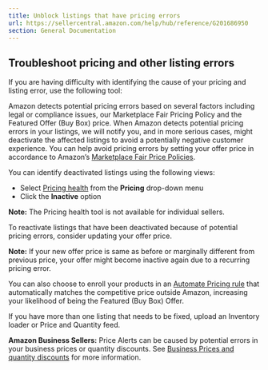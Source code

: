 ```yaml
---
title: Unblock listings that have pricing errors
url: https://sellercentral.amazon.com/help/hub/reference/G201686950
section: General Documentation
---
```


## Troubleshoot pricing and other listing errors

If you are having difficulty with identifying the cause of your pricing and
listing error, use the following tool:

Amazon detects potential pricing errors based on several factors including
legal or compliance issues, our Marketplace Fair Pricing Policy and the
Featured Offer (Buy Box) price. When Amazon detects potential pricing errors
in your listings, we will notify you, and in more serious cases, might
deactivate the affected listings to avoid a potentially negative customer
experience. You can help avoid pricing errors by setting your offer price in
accordance to Amazon’s [Marketplace Fair Price
Policies](/gp/help/G5TUVJKZHUVMN77V?).

You can identify deactivated listings using the following views:

  * Select [Pricing health](/pricing/health/ref=xx_xx_dnav_xx) from the **Pricing** drop-down menu
  * Click the **Inactive** option

**Note:** The Pricing health tool is not available for individual sellers.

To reactivate listings that have been deactivated because of potential pricing
errors, consider updating your offer price.

**Note:** If your new offer price is same as before or marginally different
from previous price, your offer might become inactive again due to a recurring
pricing error.

You can also choose to enroll your products in an [Automate Pricing
rule](/automatepricing/home/ref=xx_mars_dnav_xx) that automatically matches
the competitive price outside Amazon, increasing your likelihood of being the
Featured (Buy Box) Offer.

If you have more than one listing that needs to be fixed, upload an Inventory
loader or Price and Quantity feed.

**Amazon Business Sellers:** Price Alerts can be caused by potential errors in
your business prices or quantity discounts. See [Business Prices and quantity
discounts](/gp/help/201740300) for more information.

